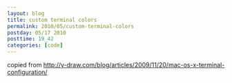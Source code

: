 ```yaml
---
layout: blog
title: custom terminal colors
permalink: 2010/05/custom-terminal-colors
postday: 05/17 2010
posttime: 19_42
categories: [code]
---
```


<p>copied from <a href="http://y-draw.com/blog/articles/2009/11/20/mac-os-x-terminal-configuration/" title="http://y-draw.com/blog/articles/2009/11/20/mac-os-x-terminal-configuration/">http://y-draw.com/blog/articles/2009/11/20/mac-os-x-terminal-configuration/</a></p>
<script src="https://gist.github.com/860767.js?file=bash-colors.sh"></script>
